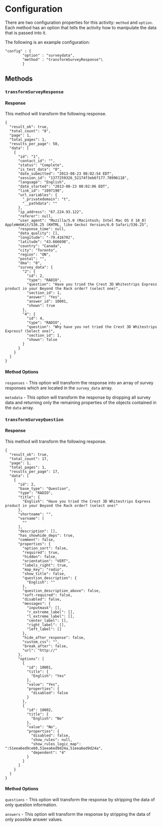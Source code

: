 # Configuration
There are two configuration properties for this activity: `method` and `option`. Each method has an option that
tells the activity how to manipulate the data that is passed into it.

The following is an example configuration:
```
"config" : {
        "option" : "surveydata",
        "method" : "transformSurveyResponse"\
        }
```
## Methods
### `transformSurveyResponse`
#### Response
This method  will transform the following response.
```
{
  "result_ok": true,
  "total_count": "8",
  "page": 1,
  "total_pages": 1,
  "results_per_page": 50,
  "data": [
    {
      "id": "1",
      "contact_id": "",
      "status": "Complete",
      "is_test_data": "0",
      "date_submitted": "2013-08-23 08:02:54 EDT",
      "session_id": "1377259326_52174f3eb6f177.78996118",
      "language": "English",
      "date_started": "2013-08-23 08:02:06 EDT",
      "link_id": "1097190",
      "url_variables": {
        "_privatedomain": "t",
        "__pathdata": ""
      },
      "ip_address": "67.224.93.122",
      "referer": null,
      "user_agent": "Mozilla/5.0 (Macintosh; Intel Mac OS X 10_8) AppleWebKit/536.25 (KHTML, like Gecko) Version/6.0 Safari/536.25",
      "response_time": null,
      "data_quality": [],
      "longitude": "-79.416702",
      "latitude": "43.666698",
      "country": "Canada",
      "city": "Toronto",
      "region": "ON",
      "postal": "",
      "dma": "0",
      "survey_data": {
        "2": {
          "id": 2,
          "type": "RADIO",
          "question": "Have you tried the Crest 3D Whitestrips Express product in your Beyond the Rack order? (select one)",
          "section_id": 1,
          "answer": "Yes",
          "answer_id": 10001,
          "shown": true
        },
        "4": {
          "id": 4,
          "type": "RADIO",
          "question": "Why have you not tried the Crest 3D Whitestrips Express? (Select one)",
          "section_id": 1,
          "shown": false
        }
      }
    }
  ]
}
```
#### Method Options
`responses` - This option will transform the response into an array of survey responses which are located in the `survey_data` array.

`metadata` - This option will transform the response by dropping all survey data and returning only the remaining properties of the objects contained in the `data` array.

### `transformSurveyQuestion`
#### Response
This method will transform the following response.
```
{
  "result_ok": true,
  "total_count": 17,
  "page": 1,
  "total_pages": 1,
  "results_per_page": 17,
  "data": [
    {
      "id": 2,
      "base_type": "Question",
      "type": "RADIO",
      "title": {
        "English": "Have you tried the Crest 3D Whitestrips Express product in your Beyond the Rack order? (select one)"
      },
      "shortname": "",
      "varname": [
        ""
      ],
      "description": [],
      "has_showhide_deps": true,
      "comment": false,
      "properties": {
        "option_sort": false,
        "required": true,
        "hidden": false,
        "orientation": "VERT",
        "labels_right": true,
        "map_key": "radio",
        "show_title": false,
        "question_description": {
          "English": ""
        },
        "question_description_above": false,
        "soft-required": false,
        "disabled": false,
        "messages": {
          "inputmask": [],
          "r_extreme_label": [],
          "l_extreme_label": [],
          "center_label": [],
          "right_label": [],
          "left_label": []
        },
        "hide_after_response": false,
        "custom_css": "",
        "break_after": false,
        "url": "http://"
      },
      "options": [
        {
          "id": 10001,
          "title": {
            "English": "Yes"
          },
          "value": "Yes",
          "properties": {
            "disabled": false
          }
        },
        {
          "id": 10002,
          "title": {
            "English": "No"
          },
          "value": "No",
          "properties": {
            "disabled": false,
            "show_rules": null,
            "show_rules_logic_map": ":51eea6ed9ce60,51eea6ed9d24a,51eea6ed9d24a",
            "dependent": "4"
          }
        }
      ]
    }
  ]
}
```
#### Method Options
`questions` - This option will transform the response by stripping the data of only question information.

`answers` - This option will transform the response by stripping the data of only possible answer values.
